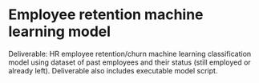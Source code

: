 # Employee retention machine learning model
Deliverable: HR employee retention/churn machine learning classification model using dataset of past employees and their status (still employed or already left). Deliverable also includes executable model script.
